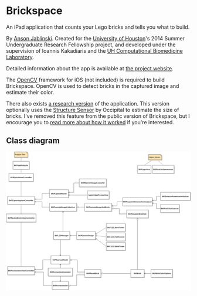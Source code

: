 # Brickspace

An iPad application that counts your Lego bricks and tells you what to build.

By [Anson Jablinski](http://ansonj.org). Created for the [University of Houston](http://uh.edu)'s 2014 Summer Undergraduate Research Fellowship project, and developed under the supervision of Ioannis Kakadiaris and the [UH Computational Biomedicine Laboratory](http://cbl.uh.edu/).

Detailed information about the app is available at [the project website](http://ansonj.org/brickspace).

The [OpenCV](http://opencv.org) framework for iOS (not included) is required to build Brickspace. OpenCV is used to detect bricks in the captured image and estimate their color.

There also exists [a research version](https://github.com/ansonj/Brickspace/tree/structureEnabled) of the application. This version optionally uses the [Structure Sensor](http://structure.io) by Occipital to estimate the size of bricks. I've removed this feature from the public version of Brickspace, but I encourage you to [read more about how it worked](http://ansonj.org/blog/2014/10/2/brickspace-and-the-structure-sensor) if you're interested.

## Class diagram

![Class diagram](classdiagram.png "Class diagram")
